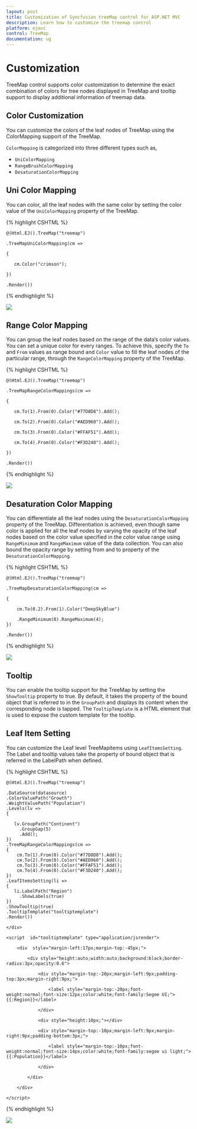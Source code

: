 ```yaml
---
layout: post
title: Customization of Syncfusion treeMap control for ASP.NET MVC
description: Learn how to customize the treemap control
platform: ejmvc
control: TreeMap
documentation: ug
---
```


# Customization

TreeMap control supports color customization to determine the exact combination of colors for tree nodes displayed in TreeMap and tooltip support to display additional information of treemap data.

## Color Customization

You can customize the colors of the leaf nodes of TreeMap using the ColorMapping support of the TreeMap. 

`ColorMapping` is categorized into three different types such as,

* `UniColorMapping`
* `RangeBrushColorMapping`
* `DesaturationColorMapping`

## Uni Color Mapping

You can color, all the leaf nodes with the same color by setting the color value of the `UniColorMapping` property of the TreeMap.

{% highlight CSHTML %}

    
    @(Html.EJ().TreeMap("treemap")
  
    .TreeMapUniColorMapping(cm =>

    {

       cm.Color("crimson");

    })

    .Render())

{% endhighlight %}

![](Customization_images/Customization_img1.png)



## Range Color Mapping

You can group the leaf nodes based on the range of the data’s color values. You can set a unique color for every ranges. To achieve this, specify the `To` and `From` values as range bound and `Color` value to fill the leaf nodes of the particular range, through the `RangeColorMapping` property of the TreeMap.

{% highlight CSHTML %}

    @(Html.EJ().TreeMap("treemap")

    .TreeMapRangeColorMappings(cm => 

    {

	   cm.To(1).From(0).Color("#77D8D8").Add();

	   cm.To(2).From(0).Color("#AED960").Add();

	   cm.To(3).From(0).Color("#FFAF51").Add();

	   cm.To(4).From(0).Color("#F3D240").Add();

    })

    .Render())

{% endhighlight %}

![](Customization_images/Customization_img2.png)


## Desaturation Color Mapping

You can differentiate all the leaf nodes using the `DesaturationColorMapping` property of the TreeMap. Differentiation is achieved, even though same color is applied for all the leaf nodes by varying the opacity of the leaf nodes based on the color value specified in the color value range using `RangeMinimum` and `RangeMaximum` value of the data collection. You can also bound the opacity range by setting from and to property of the `DesaturationColorMapping`.

{% highlight CSHTML %}

    @(Html.EJ().TreeMap("treemap")

    .TreeMapDesaturationColorMapping(cm => 

    {

        cm.To(0.2).From(1).Color("DeepSkyBlue")

        .RangeMinimum(0).RangeMaximum(4); 
    })

    .Render())


{% endhighlight %}

![](Customization_images/Customization_img3.png)

## Tooltip

You can enable the tooltip support for the TreeMap by setting the `ShowTooltip` property to true. By default, it takes the property of the bound object that is referred to in the `GroupPath` and displays its content when the corresponding node is tapped. The `TooltipTemplate` is a HTML element that is used to expose the custom template for the tooltip.

## Leaf Item Setting

You can customize the Leaf level TreeMapitems using `LeafItemsSetting`. The Label and tooltip values take the property of bound object that is referred in the LabelPath when defined.

{% highlight CSHTML %}

    @(Html.EJ().TreeMap("treemap")

    .DataSource(datasource)
    .ColorValuePath("Growth")
    .WeightValuePath("Population")
    .Levels(lv =>
    {

	   lv.GroupPath("Continent")
	     .GroupGap(5)
	     .Add();                            
    })   
    .TreeMapRangeColorMappings(cm => 
    {
        cm.To(1).From(0).Color("#77D8D8").Add();
        cm.To(2).From(0).Color("#AED960").Add();
        cm.To(3).From(0).Color("#FFAF51").Add();
        cm.To(4).From(0).Color("#F3D240").Add();
    })
    .LeafItemsSetting(li =>
    {
	   li.LabelPath("Region")
	     .ShowLabels(true)
    })
    .ShowTooltip(true)
    .TooltipTemplate("tooltiptemplate")                
    .Render())   
    
    </div>   

    <script  id="tooltiptemplate" type="application/jsrender">

        <div  style="margin-left:17px;margin-top:-45px;">      

            <div style="height:auto;width:auto;background:black;border-radius:3px;opacity:0.6">

                <div style="margin-top:-20px;margin-left:9px;padding-top:3px;margin-right:9px;">

                    <label style="margin-top:-20px;font-weight:normal;font-size:12px;color:white;font-family:Segoe UI;">{{:Region}}</label>

                </div>

                <div style="height:10px;"></div>

                <div style="margin-top:-10px;margin-left:9px;margin-right:9px;padding-bottom:3px;">

                    <label style="margin-top:-10px;font-weight:normal;font-size:14px;color:white;font-family:segoe ui light;">{{:Population}}</label>

                </div>

            </div>

        </div>            

    </script>



{% endhighlight %}



![](Customization_images/Customization_img4.png)

